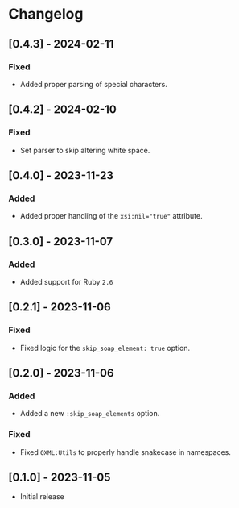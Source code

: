# Changelog

## [0.4.3] - 2024-02-11

### Fixed

- Added proper parsing of special characters.

## [0.4.2] - 2024-02-10

### Fixed

- Set parser to skip altering white space.

## [0.4.0] - 2023-11-23

### Added

- Added proper handling of the `xsi:nil="true"` attribute.

## [0.3.0] - 2023-11-07

### Added

- Added support for Ruby `2.6`

## [0.2.1] - 2023-11-06

### Fixed

- Fixed logic for the `skip_soap_element: true` option.

## [0.2.0] - 2023-11-06

### Added

- Added a new `:skip_soap_elements` option.

### Fixed

- Fixed `OXML:Utils` to properly handle snakecase in namespaces.

## [0.1.0] - 2023-11-05

- Initial release
